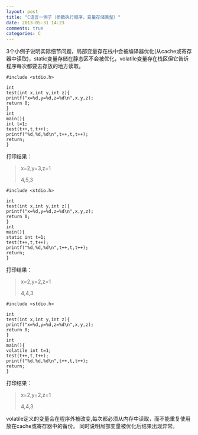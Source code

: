 ```yaml
---
layout: post
title: "C语言一例子（参数执行顺序，变量存储类型）"
date: 2013-05-31 14:23
comments: true
categories: C
---
```

3个小例子说明实际细节问题，局部变量存在栈中会被编译器优化(从cache或寄存器中读取)，static变量存储在静态区不会被优化，volatile变量存在栈区但它告诉程序每次都要去存放的地方读取。

    #include <stdio.h>
    
    int
    test(int x,int y,int z){
    printf("x=%d,y=%d,z=%d\n",x,y,z);
    return 0;
    }
    int
    main(){
    int t=1;
    test(t++,t,t++);
    printf("%d,%d,%d\n",t++,t,t++);
    return;
    }

打印结果：
> x=2,y=3,z=1
> 
> 4,5,3

    #include <stdio.h>
    
    int
    test(int x,int y,int z){
    printf("x=%d,y=%d,z=%d\n",x,y,z);
    return 0;
    }
    int
    main(){
    static int t=1;
    test(t++,t,t++);
    printf("%d,%d,%d\n",t++,t,t++);
    return;
    }
打印结果：
> x=2,y=2,z=1
> 
> 4,4,3

    #include <stdio.h>
    
    int
    test(int x,int y,int z){
    printf("x=%d,y=%d,z=%d\n",x,y,z);
    return 0;
    }
    int
    main(){
    volatile int t=1;
    test(t++,t,t++);
    printf("%d,%d,%d\n",t++,t,t++);
    return;
    }
打印结果：
> x=2,y=2,z=1
> 
> 4,4,3

volatile定义的变量会在程序外被改变,每次都必须从内存中读取，而不能重复使用放在cache或寄存器中的备份。
同时说明局部变量被优化后结果出现异常。
